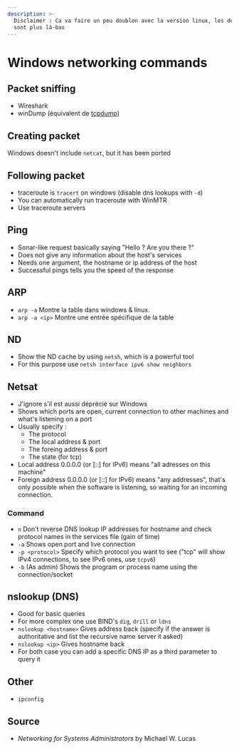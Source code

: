 ```yaml
---
description: >-
  Disclaimer : Ca va faire un peu doublon avec la version linux, les détails
  sont plus là-bas
---
```


# Windows networking commands

## Packet sniffing

* Wireshark
* winDump \(équivalent de [tcpdump](https://zcugni.gitbook.io/notes/tools/linux-bash-command/tcpdump)\)

## Creating packet

Windows doesn't include `netcat`, but it has been ported

## Following packet

* traceroute is `tracert` on windows \(disable dns lookups with `-d`\)
* You can automatically run traceroute with WinMTR
* Use traceroute servers

## Ping

* Sonar-like request basically saying "Hello ? Are you there ?"
* Does not give any information about the host's services
* Needs one argument, the hostname or ip address of the host
* Successful pings tells you the speed of the response

## ARP

* `arp -a` Montre la table dans windows & linux.
* `arp -a <ip>` Montre une entrée spécifique de la table

## ND

* Show the ND cache by using `netsh`, which is a powerful tool
* For this purpose use `netsh interface ipv6 show neighbors`

## Netsat

* J'ignore s'il est aussi déprécié sur Windows
* Shows which ports are open, current connection to other machines and what's listening on a port
* Usually specify :
  * The protocol
  * The local address & port
  * The foreing address & port
  * The state \(for tcp\)
* Local address 0.0.0.0 \(or \[::\] for IPv6\) means "all adresses on this machine"
* Foreign address 0.0.0.0 \(or \[::\] for IPv6\) means "any addresses", that's only possible when the software is listening, so waiting for an incoming connection.

### Command

* `n` Don't reverse DNS lookup IP addresses for hostname and check protocol names in the services file \(gain of time\)
* `-a` Shows open port and live connection
* `-p <protocol>` Specify which protocol you want to see \("tcp" will show IPv4 connections, to see IPv6 ones, use `tcpv6`\)
* `-b` \(As admin\) Shows the program or process name using the connection/socket

## nslookup \(DNS\)

* Good for basic queries
* For more complex one use BIND's `dig`, `drill` or `ldns`
* `nslookup <hostname>` Gives address back \(specify if the answer is authoritative and list the recursive name server it asked\)
* `nslookup <ip>` Gives hostname back
* For both case you can add a specific DNS IP as a third parameter to query it

## Other

* `ipconfig`

## Source

* _Networking for Systems Administrators_ by Michael W. Lucas

